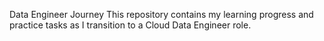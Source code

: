 Data Engineer Journey
This repository contains my learning progress and practice tasks as I transition to a Cloud Data Engineer role.
